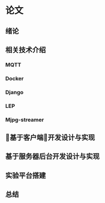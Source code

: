 # 论文

## 绪论

## 相关技术介绍

### MQTT

### Docker

### Django

### LEP

### Mjpg-streamer

## 基于客户端开发设计与实现

## 基于服务器后台开发设计与实现

## 实验平台搭建

## 总结